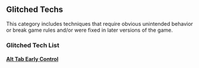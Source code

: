 ## Glitched Techs

This category includes techniques that require obvious unintended behavior or break game rules and/or were fixed in later versions of the game.

### Glitched Tech List

#### [Alt Tab Early Control](alt_tab.md#alt-tab-early-control)
